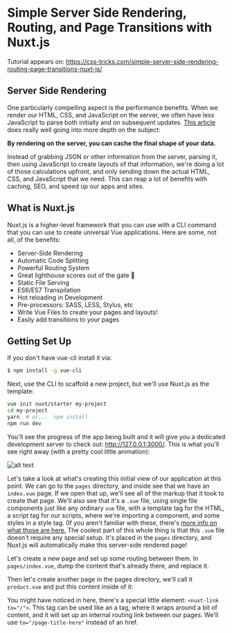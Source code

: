 # Simple Server Side Rendering, Routing, and Page Transitions with Nuxt.js
Tutorial appears on: https://css-tricks.com/simple-server-side-rendering-routing-page-transitions-nuxt-js/

## Server Side Rendering
One particularly compelling aspect is the performance benefits. When we render our HTML, CSS, and JavaScript on the server, we often have less JavaScript to parse both initially and on subsequent updates. [This article](http://openmymind.net/2012/5/30/Client-Side-vs-Server-Side-Rendering/) does really well going into more depth on the subject:


**By rendering on the server, you can cache the final shape of your data.**

Instead of grabbing JSON or other information from the server, parsing it, then using JavaScript to create layouts of that information, we're doing a lot of those calculations upfront, and only sending down the actual HTML, CSS, and JavaScript that we need. This can reap a lot of benefits with caching, SEO, and speed up our apps and sites.

## What is Nuxt.js
Nuxt.js is a higher-level framework that you can use with a CLI command that you can use to create universal Vue applications. Here are some, not all, of the benefits:
* Server-Side Rendering
* Automatic Code Splitting
* Powerful Routing System
* Great lighthouse scores out of the gate 🐎
* Static File Serving
* ES6/ES7 Transpilation
* Hot reloading in Development
* Pre-processors: SASS, LESS, Stylus, etc
* Write Vue Files to create your pages and layouts!
* Easily add transitions to your pages

## Getting Set Up
If you don't have vue-cli install it via:
```bash
$ npm install -g vue-cli
```
Next, use the CLI to scaffold a new project, but we'll use Nuxt.js as the template:
```bash
vue init nuxt/starter my-project
cd my-project
yarn  # or...  npm install
npm run dev
```
You'll see the progress of the app being built and it will give you a dedicated development server to check out: http://127.0.0.1:3000/. This is what you'll see right away (with a pretty cool little animation):

![alt text](https://res.cloudinary.com/css-tricks/image/upload/c_scale,w_800,f_auto,q_auto/v1500213107/nuxt_b6lrda.gif "Logo Title Text 2")

Let's take a look at what's creating this initial view of our application at this point. We can go to the `pages` directory, and inside see that we have an `index.vue` page. If we open that up, we'll see all of the markup that it took to create that page. We'll also see that it's a `.vue` file, using single file components just like any ordinary `vue` file, with a template tag for the HTML, a script tag for our scripts, where we're importing a component, and some styles in a style tag. (If you aren't familiar with these, there's [more info on what those are here.](https://vuejs.org/v2/guide/single-file-components.html) The coolest part of this whole thing is that this `.vue` file doesn't require any special setup. It's placed in the `pages` directory, and Nuxt.js will automatically make this server-side rendered page!

Let's create a new page and set up some routing between them. In `pages/index.vue`, dump the content that's already there, and replace it.


<template>
  <div class="container">
    <h1>Welcome!</h1>
    <p><nuxt-link to="/product">Product page</nuxt-link></p>
  </div>
</template>

<style>
.container {
  font-family: "Quicksand", "Source Sans Pro", -apple-system, BlinkMacSystemFont, "Segoe UI", Roboto, "Helvetica Neue", Arial, sans-serif; /* 1 */
  padding: 60px;
}
</style>


Then let's create another page in the pages directory, we'll call it `product.vue` and put this content inside of it:


<template>
  <div class="container">
    <h1>This is the product page</h1>
    <p><nuxt-link to="/">Home page</nuxt-link></p>
  </div>
</template>


You might have noticed in here, there's a special little element: `<nuxt-link to="/">`. This tag can be used like an a tag, where it wraps around a bit of content, and it will set up an internal routing link between our pages. We'll use `to="/page-title-here"` instead of an href.


